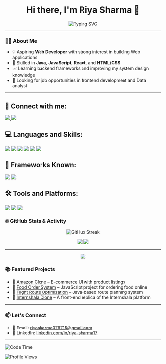 <h1 align="center">Hi there, I'm Riya Sharma 👋</h1>

<p align="center">
  <img src="https://readme-typing-svg.demolab.com?font=Fira+Code&duration=3000&pause=1000&center=true&width=435&lines=Frontend+Web+Developer;Java+Enthusiast;Passionate+about+building+UIs" alt="Typing SVG" />
</p>

---

### 🧑‍💻 About Me

- 💡 Aspiring **Web Developer** with strong interest in building Web applications
- 🧰 Skilled in **Java**, **JavaScript**, **React**, and **HTML/CSS**
- 📈 Learning backend frameworks and improving my system design knowledge
- 🎯 Looking for job opportunities in frontend development and Data analyst

---

## 🔗 Connect with me:
<p align="left">
  <a href="https://www.linkedin.com/in/riya-sharma-0002a12aa/" target="_blank">
    <img src="https://img.shields.io/badge/LinkedIn-blue?style=flat&logo=linkedin" />
  </a>
  <a href="mailto:riyasharma978715@gmail.com">
    <img src="https://img.shields.io/badge/Gmail-red?style=flat&logo=gmail&logoColor=white" />
  </a>
</p>

## 💻 Languages and Skills:
<p>
  <img src="https://img.icons8.com/color/48/000000/python.png" />
<img src="https://img.icons8.com/color/48/000000/java-coffee-cup-logo.png" />
  <img src="https://img.icons8.com/color/48/000000/javascript.png" />
  <img src="https://img.icons8.com/color/48/000000/html-5.png" />
  <img src="https://img.icons8.com/color/48/000000/css3.png" />
  <img src="https://img.icons8.com/fluency/48/mysql-logo.png" />
  
</p>

## 🧱 Frameworks Known:
<p>
  <img src="https://img.icons8.com/plasticine/48/react.png" />
  <img src="https://img.icons8.com/color/48/000000/bootstrap.png" />
</p>

## 🛠️ Tools and Platforms:
<p>
  <img src="https://img.icons8.com/color/48/000000/git.png" />
  <img src="https://img.icons8.com/color/48/000000/github.png" />
  <img src="https://img.icons8.com/color/48/000000/visual-studio-code-2019.png" />
</p>



### 🔥 GitHub Stats & Activity

<p align="center">
  <img src="https://github-readme-streak-stats.herokuapp.com?user=riya-sharma17&theme=monokai-metallian" alt="GitHub Streak">
</p>

<p align="center">
  <img src="https://github-readme-stats.vercel.app/api?username=riya-sharma17&show_icons=true&include_all_commits=true&theme=react&cache_seconds=30&hide_border=true" />
  <img src="https://github-readme-stats.vercel.app/api/top-langs/?username=riya-sharma17&layout=compact&theme=react&hide_border=true" />
</p>

---

<p align="center">
  <img src="https://github-profile-trophy.vercel.app/?username=riya-sharma17&theme=darkhub&no-frame=true&margin-w=15&margin-h=15" />
</p>


### 📚 Featured Projects

- 🔹 [Amazon Clone](https://github.com/riya-sharma17/Amazon-Clone) – E-commerce UI with product listings
- 🔹 [Food Order System](https://github.com/riya-sharma17/food-order-system) – JavaScript project for ordering food online
- 🔹 [Flight Route Optimization](https://github.com/riya-sharma17/Flight-Route-Optimization) – Java-based route planning system
- 🔹 [Internshala Clone](https://github.com/riya-sharma17/Internshalaclone) – A front-end replica of the Internshala platform

---

### 📫 Let's Connect

- 📧 Email: [riyasharma978715@gmail.com](mailto:riyasharma978715@gmail.com)
- 💼 LinkedIn: [linkedin.com/in/riya-sharma17](https://www.linkedin.com/in/riya-sharma-0002a12aa/) 

---

<!--START_SECTION:waka-->
![Code Time](http://img.shields.io/badge/Code%20Time-39%20hrs%2028%20mins-blue)

![Profile Views](http://img.shields.io/badge/Profile%20Views-13-blue)
